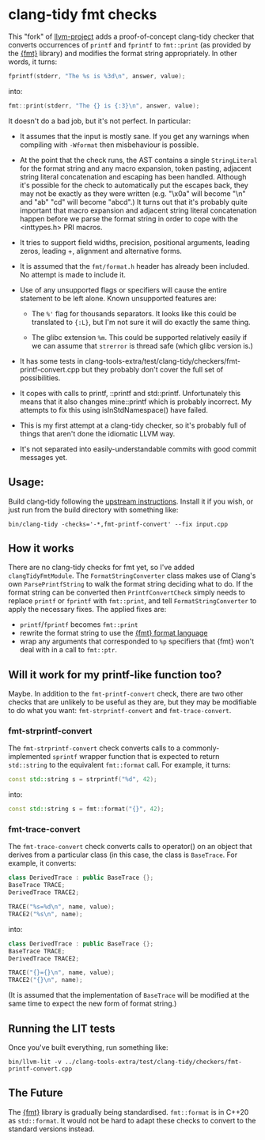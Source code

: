 # clang-tidy fmt checks

This "fork" of [llvm-project][1] adds a proof-of-concept clang-tidy checker
that converts occurrences of `printf` and `fprintf` to `fmt::print` (as
provided by the [{fmt}][2] library) and modifies the format string
appropriately. In other words, it turns:

```C++
fprintf(stderr, "The %s is %3d\n", answer, value);
```
into:
```C++
fmt::print(stderr, "The {} is {:3}\n", answer, value);
```

It doesn't do a bad job, but it's not perfect. In particular:

* It assumes that the input is mostly sane. If you get any warnings when
  compiling with `-Wformat` then misbehaviour is possible.

* At the point that the check runs, the AST contains a single
  `StringLiteral` for the format string and any macro expansion, token
  pasting, adjacent string literal concatenation and escaping has been
  handled. Although it's possible for the check to automatically put the
  escapes back, they may not be exactly as they were written (e.g. "\x0a"
  will become "\n" and "ab" "cd" will become "abcd".) It turns out that
  it's probably quite important that macro expansion and adjacent string
  literal concatenation happen before we parse the format string in order
  to cope with the <inttypes.h> PRI macros.

* It tries to support field widths, precision, positional arguments,
  leading zeros, leading +, alignment and alternative forms.

* It is assumed that the `fmt/format.h` header has already been included.
  No attempt is made to include it.

* Use of any unsupported flags or specifiers will cause the entire
  statement to be left alone. Known unsupported features are:

  * The `%'` flag for thousands separators. It looks like this could be
    translated to `{:L}`, but I'm not sure it will do exactly the same
    thing.

  * The glibc extension `%m`. This could be supported relatively easily if
    we can assume that `strerror` is thread safe (which glibc version is.)

* It has some tests in
  clang-tools-extra/test/clang-tidy/checkers/fmt-printf-convert.cpp but
  they probably don't cover the full set of possibilities.

* It copes with calls to printf, ::printf and std::printf. Unfortunately
  this means that it also changes mine::printf which is probably incorrect.
  My attempts to fix this using isInStdNamespace() have failed.

* This is my first attempt at a clang-tidy checker, so it's probably full
  of things that aren't done the idiomatic LLVM way.

* It's not separated into easily-understandable commits with good commit
  messages yet.

## Usage:

Build clang-tidy following the [upstream instructions][1]. Install it if
you wish, or just run from the build directory with something like:

    bin/clang-tidy -checks='-*,fmt-printf-convert' --fix input.cpp

## How it works

There are no clang-tidy checks for fmt yet, so I've added
`clangTidyFmtModule`. The `FormatStringConverter` class makes use of
Clang's own `ParsePrintfString` to walk the format string deciding what to
do. If the format string can be converted then `PrintfConvertCheck` simply
needs to replace `printf` or `fprintf` with `fmt::print`, and tell
`FormatStringConverter` to apply the necessary fixes. The applied fixes are:

* `printf`/`fprintf` becomes `fmt::print`
* rewrite the format string to use the [{fmt} format language][3]
* wrap any arguments that corresponded to `%p` specifiers that {fmt} won't
  deal with in a call to `fmt::ptr`.

## Will it work for my printf-like function too?

Maybe. In addition to the `fmt-printf-convert` check, there are two other
checks that are unlikely to be useful as they are, but they may be
modifiable to do what you want: `fmt-strprintf-convert` and
`fmt-trace-convert`.

### fmt-strprintf-convert

The `fmt-strprintf-convert` check converts calls to a commonly-implemented
`sprintf` wrapper function that is expected to return `std::string` to the
equivalent `fmt::format` call. For example, it turns:

```C++
const std::string s = strprintf("%d", 42);
```
into:
```C++
const std::string s = fmt::format("{}", 42);
```

### fmt-trace-convert

The `fmt-trace-convert` check converts calls to operator() on an object
that derives from a particular class (in this case, the class is
`BaseTrace`. For example, it converts:
```C++
class DerivedTrace : public BaseTrace {};
BaseTrace TRACE;
DerivedTrace TRACE2;

TRACE("%s=%d\n", name, value);
TRACE2("%s\n", name);
```
into:
```C++
class DerivedTrace : public BaseTrace {};
BaseTrace TRACE;
DerivedTrace TRACE2;

TRACE("{}={}\n", name, value);
TRACE2("{}\n", name);
```

(It is assumed that the implementation of `BaseTrace` will be modified at
the same time to expect the new form of format string.)

## Running the LIT tests

Once you've built everything, run something like:

    bin/llvm-lit -v ../clang-tools-extra/test/clang-tidy/checkers/fmt-printf-convert.cpp

## The Future

The [{fmt}][2] library is gradually being standardised. `fmt::format` is in
C++20 as `std::format`. It would not be hard to adapt these checks to
convert to the standard versions instead.

[1]: https://github.com/llvm/llvm-project
[2]: https://fmt.dev/
[3]: https://fmt.dev/latest/syntax.html
